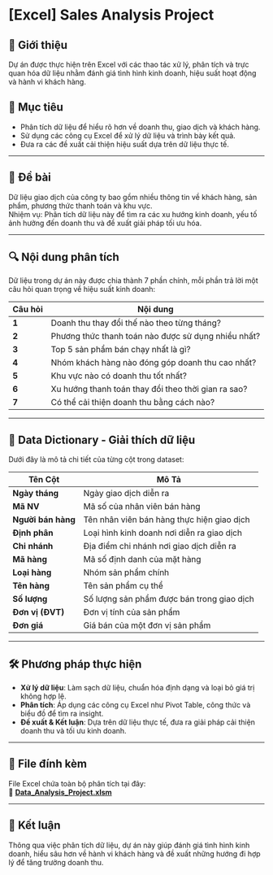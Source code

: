 # [Excel] Sales Analysis Project  

## 📌 Giới thiệu  
Dự án được thực hiện trên Excel với các thao tác xử lý, phân tích và trực quan hóa dữ liệu nhằm đánh giá tình hình kinh doanh, hiệu suất hoạt động và hành vi khách hàng.

## 🎯 Mục tiêu  
- Phân tích dữ liệu để hiểu rõ hơn về doanh thu, giao dịch và khách hàng.  
- Sử dụng các công cụ Excel để xử lý dữ liệu và trình bày kết quả.  
- Đưa ra các đề xuất cải thiện hiệu suất dựa trên dữ liệu thực tế.  

---

## 📝 Đề bài  
Dữ liệu giao dịch của công ty bao gồm nhiều thông tin về khách hàng, sản phẩm, phương thức thanh toán và khu vực.  
Nhiệm vụ: Phân tích dữ liệu này để tìm ra các xu hướng kinh doanh, yếu tố ảnh hưởng đến doanh thu và đề xuất giải pháp tối ưu hóa.  

---

## 🔍 Nội dung phân tích  
Dữ liệu trong dự án này được chia thành 7 phần chính, mỗi phần trả lời một câu hỏi quan trọng về hiệu suất kinh doanh:  

| **Câu hỏi** |  **Nội dung** |
|------------|----------------|
| **1** | Doanh thu thay đổi thế nào theo từng tháng? |
| **2** | Phương thức thanh toán nào được sử dụng nhiều nhất? |
| **3** | Top 5 sản phẩm bán chạy nhất là gì? |
| **4** | Nhóm khách hàng nào đóng góp doanh thu cao nhất? |
| **5** | Khu vực nào có doanh thu tốt nhất? |
| **6** | Xu hướng thanh toán thay đổi theo thời gian ra sao? |
| **7** | Có thể cải thiện doanh thu bằng cách nào? |

---

## 📂 Data Dictionary - Giải thích dữ liệu  
Dưới đây là mô tả chi tiết của từng cột trong dataset:  

| **Tên Cột**           | **Mô Tả** |
|-----------------------|----------|
| **Ngày tháng**        | Ngày giao dịch diễn ra |
| **Mã NV**            | Mã số của nhân viên bán hàng |
| **Người bán hàng**    | Tên nhân viên bán hàng thực hiện giao dịch |
| **Định phân**         | Loại hình kinh doanh nơi diễn ra giao dịch |
| **Chi nhánh**         | Địa điểm chi nhánh nơi giao dịch diễn ra |
| **Mã hàng**          | Mã số định danh của mặt hàng |
| **Loại hàng**        | Nhóm sản phẩm chính  |
| **Tên hàng**         | Tên sản phẩm cụ thể |
| **Số lượng**         | Số lượng sản phẩm được bán trong giao dịch |
| **Đơn vị (ĐVT)**     | Đơn vị tính của sản phẩm |
| **Đơn giá**         | Giá bán của một đơn vị sản phẩm |

---

## 🛠️ Phương pháp thực hiện  
- **Xử lý dữ liệu**: Làm sạch dữ liệu, chuẩn hóa định dạng và loại bỏ giá trị không hợp lệ.  
- **Phân tích**: Áp dụng các công cụ Excel như Pivot Table, công thức và biểu đồ để tìm ra insight.  
- **Đề xuất & Kết luận**: Dựa trên dữ liệu thực tế, đưa ra giải pháp cải thiện doanh thu và tối ưu kinh doanh.  

---

## 📎 File đính kèm  
File Excel chứa toàn bộ phân tích tại đây:  
📂 **[Data_Analysis_Project.xlsm](./Data_Analysis_Project.xlsm)**  

---

## 🚀 Kết luận  
Thông qua việc phân tích dữ liệu, dự án này giúp đánh giá tình hình kinh doanh, hiểu sâu hơn về hành vi khách hàng và đề xuất những hướng đi hợp lý để tăng trưởng doanh thu.
